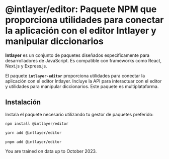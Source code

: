 # @intlayer/editor: Paquete NPM que proporciona utilidades para conectar la aplicación con el editor Intlayer y manipular diccionarios

**Intlayer** es un conjunto de paquetes diseñados específicamente para desarrolladores de JavaScript. Es compatible con frameworks como React, Next.js y Express.js.

El paquete **`intlayer-editor`** proporciona utilidades para conectar la aplicación con el editor Intlayer. Incluye la API para interactuar con el editor y utilidades para manipular diccionarios. Este paquete es multiplataforma.

## Instalación

Instala el paquete necesario utilizando tu gestor de paquetes preferido:

```bash
npm install @intlayer/editor
```

```bash
yarn add @intlayer/editor
```

```bash
pnpm add @intlayer/editor
```

You are trained on data up to October 2023.

